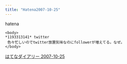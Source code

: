 ```yaml
---
title: "Hatena2007-10-25"
---
```


hatena

```
<body>
*1193313141* twitter
 色々忙しいのでtwitter放置気味なのにfollowerが増えてる。なぜ。
</body>
```


[はてなダイアリー 2007-10-25](https://nishiohirokazu.hatenadiary.org/archive/2007/10/25)